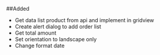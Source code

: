 ##Added

- Get data list product from api and implement in gridview
- Create alert dialog to add order list
- Get total amount
- Set orientation to landscape only
- Change format date
